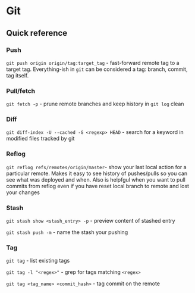 # Git

## Quick reference

### Push

`git push origin origin/tag:target_tag` - fast-forward remote tag to a target
tag. Everything-ish in `git` can be considered a tag: branch, commit, tag itself.

### Pull/fetch

`git fetch -p` - prune remote branches and keep history in `git log` clean

### Diff

`git diff-index -U --cached -G <regexp> HEAD` - search for a keyword in modified
files tracked by git

### Reflog

`git reflog refs/remotes/origin/master`- show your last local action for a
particular remote. Makes it easy to see history of pushes/pulls so you can see
what was deployed and when. Also is helpfgul when you want to pull commits from reflog
even if you have reset local branch to remote and lost your changes

### Stash

`git stash show <stash_entry> -p` - preview content of stashed entry

`git stash push -m` - name the stash your pushing

### Tag

`git tag` - list existing tags

`git tag -l "<regex>"` - grep for tags matching `<regex>`

`git tag <tag_name> <commit_hash>` - tag commit on the remote
